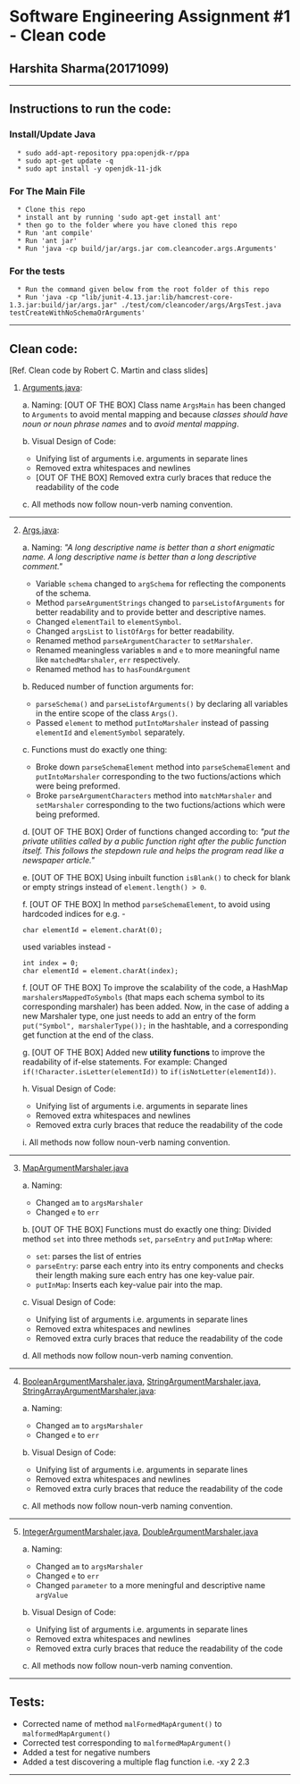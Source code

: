 # Software Engineering Assignment #1 - Clean code
## Harshita Sharma(20171099)
-------------------------------
## Instructions to run the code:

### Install/Update Java
      * sudo add-apt-repository ppa:openjdk-r/ppa
      * sudo apt-get update -q 
      * sudo apt install -y openjdk-11-jdk 

### For The Main File
      * Clone this repo 
      * install ant by running 'sudo apt-get install ant'
      * then go to the folder where you have cloned this repo
      * Run 'ant compile'
      * Run 'ant jar'
      * Run 'java -cp build/jar/args.jar com.cleancoder.args.Arguments'

### For the tests
      * Run the command given below from the root folder of this repo
      * Run 'java -cp "lib/junit-4.13.jar:lib/hamcrest-core-1.3.jar:build/jar/args.jar" ./test/com/cleancoder/args/ArgsTest.java testCreateWithNoSchemaOrArguments'
---------------------------------
## Clean code:
[Ref. Clean code by Robert C. Martin and class slides]

1. [Arguments.java](./src/com/cleancoder/args/Arguments.java):

      a. Naming: [OUT OF THE BOX] Class name `ArgsMain` has been changed to `Arguments` to avoid mental mapping and because *classes should have noun or noun phrase names* and to *avoid mental mapping*.
      
      b. Visual Design of Code: 
      - Unifying list of arguments i.e. arguments in separate lines
      - Removed extra whitespaces and newlines
      - [OUT OF THE BOX] Removed extra curly braces that reduce the readability of the code

      c. All methods now follow noun-verb naming convention.
---------------------------------

2. [Args.java](./src/com/cleancoder/args/Arguments.java):  

      a. Naming: *"A long descriptive name is better than a short enigmatic name. A long descriptive name is better than a long descriptive comment."*  
      - Variable `schema` changed to `argSchema` for reflecting the components of the schema.
      - Method `parseArgumentStrings` changed to `parseListofArguments` for better readability and to provide better and descriptive names.
      - Changed `elementTail` to `elementSymbol`.
      - Changed `argsList` to `listOfArgs` for better readability.
      - Renamed method `parseArgumentCharacter` to `setMarshaler`.
      - Renamed meaningless variables `m` and `e` to more meaningful name like `matchedMarshaler`, `err` respectively.
      - Renamed method `has` to `hasFoundArgument`
      
      b. Reduced number of function arguments for:
      - `parseSchema()` and `parseListofArguments()` by declaring all variables in the entire scope of the class `Args()`.
      - Passed `element` to method `putIntoMarshaler` instead of passing `elementId` and `elementSymbol` separately.
      
      c. Functions must do exactly one thing:  
      - Broke down `parseSchemaElement` method into `parseSchemaElement` and `putIntoMarshaler` corresponding to the two fuctions/actions which were being preformed.
      - Broke `parseArgumentCharacters` method into `matchMarshaler` and `setMarshaler` corresponding to the two fuctions/actions which were being preformed.

      d. [OUT OF THE BOX] Order of functions changed according to: *"put the private utilities called by a public function right after the public function itself. This follows the stepdown rule and helps the program read like a newspaper article."*

      e. [OUT OF THE BOX] Using inbuilt function `isBlank()` to check for blank or empty strings instead of `element.length() > 0`.

      f. [OUT OF THE BOX] In method `parseSchemaElement`, to avoid using hardcoded indices for e.g. - 
      ```
      char elementId = element.charAt(0);
      ```
      used variables instead -
      ```
      int index = 0;
      char elementId = element.charAt(index);
      ```
      f. [OUT OF THE BOX] To improve the scalability of the code, a HashMap `marshalersMappedToSymbols` (that maps each schema symbol to its corresponding marshaler) has been added. Now, in the case of adding a new Marshaler type, one just needs to add an entry of the form `put("Symbol", marshalerType());` in the hashtable, and a corresponding get function at the end of the class.

      g. [OUT OF THE BOX] Added new **utility functions** to improve the readability of if-else statements. For example: 
      Changed `if(!Character.isLetter(elementId))` to  `if(isNotLetter(elementId))`.

      h. Visual Design of Code: 
      - Unifying list of arguments i.e. arguments in separate lines
      - Removed extra whitespaces and newlines
      - Removed extra curly braces that reduce the readability of the code

      i. All methods now follow noun-verb naming convention.

---------------------------------
3. [MapArgumentMarshaler.java](./src/com/cleancoder/args/MapArgumentMarshaler.java)

      a. Naming: 
      - Changed `am` to `argsMarshaler`
      - Changed `e` to `err`

      b. [OUT OF THE BOX] Functions must do exactly one thing: Divided method `set` into three methods `set`, `parseEntry` and `putInMap` where:
      - `set`: parses the list of entries
      - `parseEntry`: parse each entry into its entry components and checks their length making sure each entry has one key-value pair.
      - `putInMap`: Inserts each key-value pair into the map. 

      c. Visual Design of Code: 
      - Unifying list of arguments i.e. arguments in separate lines
      - Removed extra whitespaces and newlines
      - Removed extra curly braces that reduce the readability of the code

      d. All methods now follow noun-verb naming convention.

---------------------------------
4. [BooleanArgumentMarshaler.java](./src/com/cleancoder/args/BooleanArgumentMarshaler.java), [StringArgumentMarshaler.java](./src/com/cleancoder/args/StringArgumentMarshaler.java), [StringArrayArgumentMarshaler.java](./src/com/cleancoder/args/StringArrayArgumentMarshaler.java):  

      a. Naming: 
      - Changed `am` to `argsMarshaler`
      - Changed `e` to `err`

      b. Visual Design of Code: 
      - Unifying list of arguments i.e. arguments in separate lines
      - Removed extra whitespaces and newlines
      - Removed extra curly braces that reduce the readability of the code

      c. All methods now follow noun-verb naming convention.

---------------------------------
5. [IntegerArgumentMarshaler.java](./src/com/cleancoder/args/IntegerArgumentMarshaler.java), [DoubleArgumentMarshaler.java](./src/com/cleancoder/args/DoubleArgumentMarshaler.java)

      a. Naming:
      - Changed `am` to `argsMarshaler`
      - Changed `e` to `err`
      - Changed `parameter` to a more meningful and descriptive name `argValue` 

      b. Visual Design of Code: 
      - Unifying list of arguments i.e. arguments in separate lines
      - Removed extra whitespaces and newlines
      - Removed extra curly braces that reduce the readability of the code

      c. All methods now follow noun-verb naming convention.

---------------------------------

## Tests:

- Corrected name of method `malFormedMapArgument()` to `malformedMapArgument()`
- Corrected test corresponding to `malformedMapArgument()`
- Added a test for negative numbers
- Added a test discovering a multiple flag function i.e. -xy 2 2.3

---------------------------------
